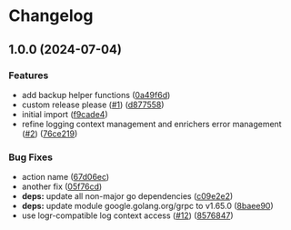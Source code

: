 # Changelog

## 1.0.0 (2024-07-04)


### Features

* add backup helper functions ([0a49f6d](https://github.com/leonardoce/cnpg-i-machinery/commit/0a49f6de1ae86aabb0fb76f4f2404164acb87610))
* custom release please ([#1](https://github.com/leonardoce/cnpg-i-machinery/issues/1)) ([d877558](https://github.com/leonardoce/cnpg-i-machinery/commit/d877558fa941d22df20350d8f4bd197950d058cf))
* initial import ([f9cade4](https://github.com/leonardoce/cnpg-i-machinery/commit/f9cade4b50973c72b2049d80202a96b1d23c420f))
* refine logging context management and enrichers error management ([#2](https://github.com/leonardoce/cnpg-i-machinery/issues/2)) ([76ce219](https://github.com/leonardoce/cnpg-i-machinery/commit/76ce219b15a6f81494d9c374cfe3ad3db586f65f))


### Bug Fixes

* action name ([67d06ec](https://github.com/leonardoce/cnpg-i-machinery/commit/67d06ec85b2d78fe9783aca61582c8b04d941f31))
* another fix ([05f76cd](https://github.com/leonardoce/cnpg-i-machinery/commit/05f76cd71c0a2473ca95d413c2bf785dbf0ddede))
* **deps:** update all non-major go dependencies ([c09e2e2](https://github.com/leonardoce/cnpg-i-machinery/commit/c09e2e24c34ef00ab950db84cad71d2224324356))
* **deps:** update module google.golang.org/grpc to v1.65.0 ([8baee90](https://github.com/leonardoce/cnpg-i-machinery/commit/8baee90500a40094f55348ccb25686c44bcebe0e))
* use logr-compatible log context access ([#12](https://github.com/leonardoce/cnpg-i-machinery/issues/12)) ([8576847](https://github.com/leonardoce/cnpg-i-machinery/commit/8576847b3449cf636fb1f85065fc052a10b767a7))
